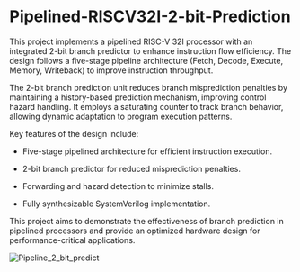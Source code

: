 # Pipelined-RISCV32I-2-bit-Prediction
This project implements a pipelined RISC-V 32I processor with an integrated 2-bit branch predictor to enhance instruction flow efficiency. The design follows a five-stage pipeline architecture (Fetch, Decode, Execute, Memory, Writeback) to improve instruction throughput.

The 2-bit branch prediction unit reduces branch misprediction penalties by maintaining a history-based prediction mechanism, improving control hazard handling. It employs a saturating counter to track branch behavior, allowing dynamic adaptation to program execution patterns.

Key features of the design include:

- Five-stage pipelined architecture for efficient instruction execution.

- 2-bit branch predictor for reduced misprediction penalties.

- Forwarding and hazard detection to minimize stalls.

- Fully synthesizable SystemVerilog implementation.

This project aims to demonstrate the effectiveness of branch prediction in pipelined processors and provide an optimized hardware design for performance-critical applications.

![Pipeline_2_bit_predict](https://github.com/user-attachments/assets/122dc048-4ac0-4e1e-8513-9a53ae376d44)


